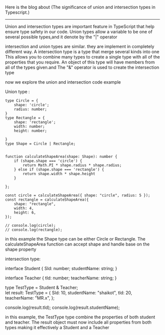 


Here is the blog about (The significance of union and intersection types in Typescript.)

------------------------------------------------------


Union and intersection types are important feature in TypeScript that help ensure type safety in our code. Union types allow a variable to be one of several possible types,and it  denote by the "|" operator

intersection and union types are similar. they are implement in completely different way. A intersection type is a type that merge several kinds into one This allows you to combine many types to create a single type with all of the properties that you require. An object of this type will have members from all of the types given.and The "&" operator is used to create the intersection type

now we explore the union and intersection code example 

Union type :

    type Circle = {
        shape: 'circle';
        radius: number;
    }
    type Rectangle = {
        shape: 'rectangle';
        width: number;
        height: number;

    }
    type Shape = Circle | Rectangle;


    function calculateShapeArea(shape: Shape): number {
        if (shape.shape === 'circle') {
            return Math.PI * shape.radius * shape.radius;
        } else if (shape.shape === 'rectangle') {
            return shape.width * shape.height
        }

    };

    const circle = calculateShapeArea({ shape: "circle", radius: 5 });
    const rectangle = calculateShapeArea({
        shape: "rectangle",
        width: 4,
        height: 6,
    });

    // console.log(circle);
    // console.log(rectangle);

in this example the Shape type can be either Circle or Rectangle. The calculateShapeArea function can accept shape and handle base on the shape property

intersection type:

interface Student { 
  SId: number; 
  studentName: string; 
} 
  
interface Teacher { 
  tId: number; 
  teacherName: string; 
} 
  
type TestType = Student & Teacher;  
let result: TestType = { 
  SId: 10, 
  studentName: "shaikot", 
  tId: 20, 
  teacherName: "MR.x", 
}; 
  
console.log(result.tId); 
console.log(result.studentName);

in this example, the TestType type combine the properties of both student and teacher. The result object must now include all properties from both types making it effectively a Student and a Teacher
